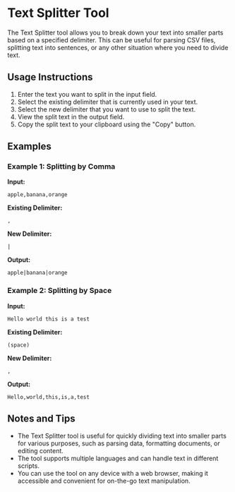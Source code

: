 # Text Splitter Tool

The Text Splitter tool allows you to break down your text into smaller parts based on a specified delimiter. This can be useful for parsing CSV files, splitting text into sentences, or any other situation where you need to divide text.

## Usage Instructions

1. Enter the text you want to split in the input field.
2. Select the existing delimiter that is currently used in your text.
3. Select the new delimiter that you want to use to split the text.
4. View the split text in the output field.
5. Copy the split text to your clipboard using the "Copy" button.

## Examples

### Example 1: Splitting by Comma

**Input:**
```
apple,banana,orange
```

**Existing Delimiter:**
```
,
```

**New Delimiter:**
```
|
```

**Output:**
```
apple|banana|orange
```

### Example 2: Splitting by Space

**Input:**
```
Hello world this is a test
```

**Existing Delimiter:**
```
(space)
```

**New Delimiter:**
```
,
```

**Output:**
```
Hello,world,this,is,a,test
```

## Notes and Tips

- The Text Splitter tool is useful for quickly dividing text into smaller parts for various purposes, such as parsing data, formatting documents, or editing content.
- The tool supports multiple languages and can handle text in different scripts.
- You can use the tool on any device with a web browser, making it accessible and convenient for on-the-go text manipulation.
